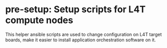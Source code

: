 pre-setup: Setup scripts for L4T compute nodes
==============================================

This helper ansible scripts are used to change configuration on L4T target boards, make it easier to install application orchestration software on it.

